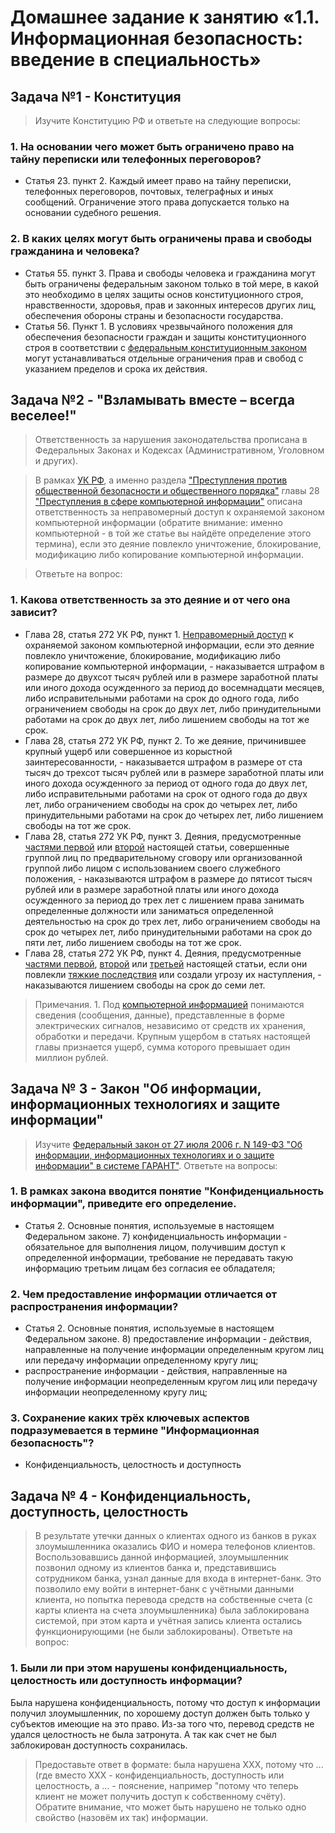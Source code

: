 
# Домашнее задание к занятию «1.1. Информационная безопасность: введение в специальность»

## Задача №1 - Конституция
> Изучите Конституцию РФ и ответьте на следующие вопросы:
### 1.	На основании чего может быть ограничено право на тайну переписки или телефонных переговоров?
* Статья 23. пункт 2. Каждый имеет право на тайну переписки, телефонных переговоров, почтовых, телеграфных и иных сообщений. Ограничение этого права допускается только на основании судебного решения.

### 2.	В каких целях могут быть ограничены права и свободы гражданина и человека?
* Статья 55. пункт 3. Права и свободы человека и гражданина могут быть ограничены федеральным законом только в той мере, в какой это необходимо в целях защиты основ конституционного строя, нравственности, здоровья, прав и законных интересов других лиц, обеспечения обороны страны и безопасности государства.
* Статья 56. Пункт 1. В условиях чрезвычайного положения для обеспечения безопасности граждан и защиты конституционного строя в соответствии с [федеральным конституционным законом](http://ivo.garant.ru/#/document/12123122/entry/300) могут устанавливаться отдельные ограничения прав и свобод с указанием пределов и срока их действия.

## Задача №2 - "Взламывать вместе – всегда веселее!"
> Ответственность за нарушения законодательства прописана в Федеральных Законах и Кодексах (Административном, Уголовном и других).

> В рамках [УК РФ](https://base.garant.ru/10108000/), а именно раздела ["Преступления против общественной безопасности и общественного порядка"](https://base.garant.ru/10108000/d67615e380180e02ecd5ecde81a784be/) главы 28 ["Преступления в сфере компьютерной информации"](https://base.garant.ru/10108000/42bb11d7291ec544e2ec2604179c0da1/) описана ответственность за неправомерный доступ к охраняемой законом компьютерной информации (обратите внимание: именно компьютерной - в той же статье вы найдёте определение этого термина), если это деяние повлекло уничтожение, блокирование, модификацию либо копирование компьютерной информации.

> Ответьте на вопрос:
### 1.	Какова ответственность за это деяние и от чего она зависит?
* Глава 28, статья 272 УК РФ, пункт 1. [Неправомерный доступ](http://ivo.garant.ru/#/document/405963329/entry/5) к охраняемой законом компьютерной информации, если это деяние повлекло уничтожение, блокирование, модификацию либо копирование компьютерной информации, - наказывается штрафом в размере до двухсот тысяч рублей или в размере заработной платы или иного дохода осужденного за период до восемнадцати месяцев, либо исправительными работами на срок до одного года, либо ограничением свободы на срок до двух лет, либо принудительными работами на срок до двух лет, либо лишением свободы на тот же срок.
* Глава 28, статья 272 УК РФ, пункт 2. То же деяние, причинившее крупный ущерб или совершенное из корыстной заинтересованности, - наказывается штрафом в размере от ста тысяч до трехсот тысяч рублей или в размере заработной платы или иного дохода осужденного за период от одного года до двух лет, либо исправительными работами на срок от одного года до двух лет, либо ограничением свободы на срок до четырех лет, либо принудительными работами на срок до четырех лет, либо лишением свободы на тот же срок.
* Глава 28, статья 272 УК РФ, пункт 3. Деяния, предусмотренные [частями первой](http://ivo.garant.ru/#/document/10108000/entry/27201) или [второй](http://ivo.garant.ru/#/document/10108000/entry/27202) настоящей статьи, совершенные группой лиц по предварительному сговору или организованной группой либо лицом с использованием своего служебного положения, - наказываются штрафом в размере до пятисот тысяч рублей или в размере заработной платы или иного дохода осужденного за период до трех лет с лишением права занимать определенные должности или заниматься определенной деятельностью на срок до трех лет, либо ограничением свободы на срок до четырех лет, либо принудительными работами на срок до пяти лет, либо лишением свободы на тот же срок.
* Глава 28, статья 272 УК РФ, пункт 4. Деяния, предусмотренные [частями первой](http://ivo.garant.ru/#/document/10108000/entry/27201), [второй](http://ivo.garant.ru/#/document/10108000/entry/27202) или [третьей](http://ivo.garant.ru/#/document/10108000/entry/27203) настоящей статьи, если они повлекли [тяжкие последствия](http://ivo.garant.ru/#/document/405963329/entry/205) или создали угрозу их наступления, - наказываются лишением свободы на срок до семи лет.

> Примечания. 1. Под [компьютерной информацией](http://ivo.garant.ru/#/document/405963329/entry/2) понимаются сведения (сообщения, данные), представленные в форме электрических сигналов, независимо от средств их хранения, обработки и передачи. Крупным ущербом в статьях настоящей главы признается ущерб, сумма которого превышает один миллион рублей.



## Задача № 3 - Закон "Об информации, информационных технологиях и защите информации"
> Изучите [Федеральный закон от 27 июля 2006 г. N 149-ФЗ "Об информации, информационных технологиях и о защите информации" в системе ГАРАНТ"](https://base.garant.ru/12148555/).
> Ответьте на вопросы:
### 1.	В рамках закона вводится понятие "Конфиденциальность информации", приведите его определение.
* Статья 2. Основные понятия, используемые в настоящем Федеральном законе. 7) конфиденциальность информации - обязательное для выполнения лицом, получившим доступ к определенной информации, требование не передавать такую информацию третьим лицам без согласия ее обладателя;

### 2.	Чем предоставление информации отличается от распространения информации?
* Статья 2. Основные понятия, используемые в настоящем Федеральном законе. 8) предоставление информации - действия, направленные на получение информации определенным кругом лиц или передачу информации определенному кругу лиц;
* распространение информации - действия, направленные на получение информации неопределенным кругом лиц или передачу информации неопределенному кругу лиц;

### 3.	Сохранение каких трёх ключевых аспектов подразумевается в термине "Информационная безопасность"?
* Конфиденциальность, целостность и доступность



## Задача № 4 - Конфиденциальность, доступность, целостность
> В результате утечки данных о клиентах одного из банков в руках злоумышленника оказались ФИО и номера телефонов клиентов. Воспользовавшись данной информацией, злоумышленник позвонил одному из клиентов банка и, представившись сотрудником банка, узнал данные для входа в интернет-банк. Это позволило ему войти в интернет-банк с учётными данными клиента, но попытка перевода средств на собственные счета (с карты клиента на счета злоумышленника) была заблокирована системой, при этом карта и учётная запись клиента остались функционирующими (не были заблокированы).
> Ответьте на вопрос:
### 1.	Были ли при этом нарушены конфиденциальность, целостность или доступность информации?
Была нарушена конфиденциальность, потому что доступ к информации получил злоумышленник, по хорошему доступ должен быть только у субъектов имеющие на это право. Из-за того что, перевод средств не удался целостность не была затронута. А так как счет не был заблокирован доступность сохранилась.

> Предоставьте ответ в формате: была нарушена XXX, потому что ... (где вместо XXX - конфиденциальность, доступность или целостность, а ... - пояснение, например "потому что теперь клиент не может получить доступ к собственному счёту).
> Обратите внимание, что может быть нарушено не только одно свойство (назовём их так) информации.
